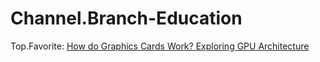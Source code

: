 # Channel.Branch-Education
Top.Favorite: [How do Graphics Cards Work? Exploring GPU Architecture](https://youtu.be/h9Z4oGN89MU)
